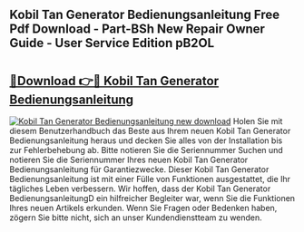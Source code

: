 ## Kobil Tan Generator Bedienungsanleitung Free Pdf Download - Part-BSh New Repair Owner Guide - User Service Edition pB2OL

# <h2><a href="http://df2ssfe.blite.top/?on=Kobil+Tan+Generator+Bedienungsanleitung">🔗Download 👉🔴 Kobil Tan Generator Bedienungsanleitung</a></h2>

[![Kobil Tan Generator Bedienungsanleitung new download](https://i.imgur.com/lujVjoI.png)](http://df2ssfe.blite.top/?on=Kobil+Tan+Generator+Bedienungsanleitung)
Holen Sie mit diesem Benutzerhandbuch das Beste aus Ihrem neuen Kobil Tan Generator Bedienungsanleitung heraus und decken Sie alles von der Installation bis zur Fehlerbehebung ab. Bitte notieren Sie die Seriennummer Suchen und notieren Sie die Seriennummer Ihres neuen Kobil Tan Generator Bedienungsanleitung für Garantiezwecke. Dieser Kobil Tan Generator Bedienungsanleitung ist mit einer Fülle von Funktionen ausgestattet, die Ihr tägliches Leben verbessern. Wir hoffen, dass der Kobil Tan Generator BedienungsanleitungD ein hilfreicher Begleiter war, wenn Sie die Funktionen Ihres neuen Artikels erkunden. Wenn Sie Fragen oder Bedenken haben, zögern Sie bitte nicht, sich an unser Kundendienstteam zu wenden.

